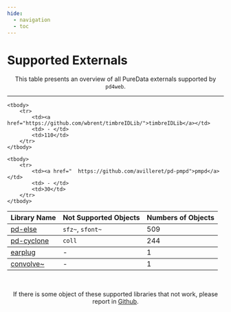 ```yaml
---
hide:
  - navigation
  - toc
---
```


# Supported Externals

<p style="text-align: center">
This table presents an overview of all PureData externals supported by <code>pd4web</code>.
</p>

----------------------------------

<table class="special-table">
    <thead>
        <tr>
          <th>Library Name</th>
          <th>Not Supported Objects</th>
          <th>Numbers of Objects</th>
        </tr>
    </thead>
    <tbody>
        <tr>
          <td><a href="https://github.com/porres/pd-else">pd-else</a></td>
          <td><code>sfz~</code>, <code>sfont~</code></td>
          <td>509</td>
        </tr>
    </tbody>
    <tbody>
      <tr>
        <td><a href="https://github.com/porres/pd-cyclone">pd-cyclone</a></td>
        <td> <code>coll</code> </td>
        <td>244</td>
      </tr>
    </tbody>
    <tbody>
      <tr>
        <td><a href="https://github.com/pd-externals/earplug/">earplug</a></td>
        <td> - </td>
        <td>1</td>
      </tr>
    </tbody>
    <tbody>
        <tr>
            <td><a href="https://github.com/wbrent/convolve_tilde/">convolve~</a></td>
            <td> - </td>
            <td>1</td>
        </tr>
    </tbody>

    <tbody>
        <tr>
            <td><a href="https://github.com/wbrent/timbreIDLib/">timbreIDLib</a></td>
            <td> - </td>
            <td>110</td>
        </tr>
    </tbody>
    
    <tbody>
        <tr>
            <td><a href="  https://github.com/avilleret/pd-pmpd">pmpd</a></td>
            <td> - </td>
            <td>30</td>
        </tr>
    </tbody>
    
    
    
 </table>

<br>
<p style="text-align: center">
If there is some object of these supported libraries that not work, please report in <a href="https://github.com/charlesneimog/pd4web/issues">Github</a>.
</p>


